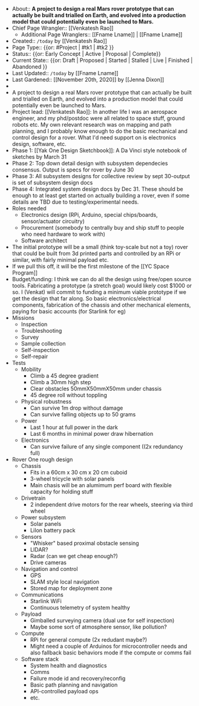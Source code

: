 - About:: __A project to design a real Mars rover prototype that can actually be built and trialled on Earth, and evolved into a production model that could potentially even be launched to Mars.__
- Chief Page Wrangler:: [[Venkatesh Rao]]
    - Additional Page Wranglers:: [[Fname Lname]] | [[Fname Lname]]
- Created:: `/today` by [[Venkatesh Rao]]
- Page Type:: {{or: #Project | #tk1 | #tk2 }}
- Status:: {{or: Early Concept | Active | Proposal | Complete}}
- Current State:: {{or: Draft | Proposed | Started | Stalled | Live | Finished | Abandoned }}
- Last Updated:: `/today` by [[Fname Lname]]
- Last Gardened:: [[November 20th, 2020]] by [[Jenna Dixon]]
-  
- A project to design a real Mars rover prototype that can actually be built and trialled on Earth, and evolved into a production model that could potentially even be launched to Mars.
- Project lead: [[Venkatesh Rao]]: In another life I was an aerospace engineer, and my phd/postdoc were all related to space stuff, ground robots etc. My own relevant research was on mapping and path planning, and I probably know enough to do the basic mechanical and control design for a rover. What I'd need support on is electronics design, software, etc.
- Phase 1: [[Yak One Design Sketchbook]]: A Da Vinci style notebook of sketches by March 31
- Phase 2: Top down detail design with subsystem dependecies consensus. Output is specs for rover by June 30
- Phase 3: All subsystem designs for collective review by sept 30-output is set of subsystem design docs
- Phase 4: Integrated system design docs by Dec 31. These should be enough to at least get started on actually building a rover, even if some details are TBD due to testing/experimental needs.
- Roles needed
    - Electronics design (RPi, Arduino, special chips/boards, sensor/actuator circuitry)
    - Procurement (somebody to centrally buy and ship stuff to people who need hardware to work with)
    - Software architect
- The initial prototype will be a small (think toy-scale but not a toy) rover that could be built from 3d printed parts and controlled by an RPi or similar, with fairly minimal payload etc.
- If we pull this off, it will be the first milestone of the [[YC Space Program]]
- Budget/funding: I think we can do all the design using free/open source tools. Fabricating a prototype (a stretch goal) would likely cost $1000 or so. I (Venkat) will commit to funding a minimum viable prototype if we get the design that far along. So basic electronics/electrical components, fabrication of the chassis and other mechanical elements, paying for basic accounts (for Starlink for eg)
- Missions
    - Inspection
    - Troubleshooting
    - Survey
    - Sample collection
    - Self-inspection
    - Self-repair
- Tests
    - Mobility
        - Climb a 45 degree gradient
        - Climb a 30mm high step
        - Clear obstacles 50mmX50mmX50mm under chassis
        - 45 degree roll without toppling
    - Physical robustness
        - Can survive 1m drop without damage
        - Can survive falling objects up to 50 grams
    - Power
        - Last 1 hour at full power in the dark
        - Last 6 months in minimal power draw hibernation
    - Electronics
        - Can survive failure of any single component ((2x redundancy full)
- Rover One rough design
    - Chassis
        - Fits in a 60cm x 30 cm x 20 cm cuboid
        - 3-wheel tricycle with solar panels
        - Main chasis will be an alumimum perf board with flexible capacity for holding stuff
    - Drivetrain
        - 2 independent drive motors for the rear wheels, steering via third wheel
    - Power subsystem
        - Solar panels
        - LiIon battery pack
    - Sensors
        - "Whisker" based proximal obstacle sensing
        - LIDAR?
        - Radar (can we get cheap enough?)
        - Drive cameras
    - Navigation and control
        - GPS
        - SLAM style local navigation
        - Stored map for deployment zone
    - Communications
        - Starlink WiFi
        - Continuous telemetry of system healthy
    - Payload
        - Gimballed surveying camera (dual use for self inspection)
        - Maybe some sort of atmosphere sensor, like pollution?
    - Compute
        - RPi for general compute (2x redudant maybe?)
        - Might need a couple of Arduinos for microcontroller needs and also fallback basic behaviors mode if the compute or comms fail
    - Software stack
        - System health and diagnostics
        - Comms
        - Failure mode id and recovery/reconfig
        - Basic path planning and navigation
        - API-controlled payload ops
        - etc.
